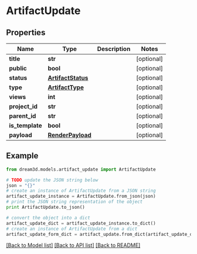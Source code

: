 # ArtifactUpdate


## Properties
Name | Type | Description | Notes
------------ | ------------- | ------------- | -------------
**title** | **str** |  | [optional] 
**public** | **bool** |  | [optional] 
**status** | [**ArtifactStatus**](ArtifactStatus.md) |  | [optional] 
**type** | [**ArtifactType**](ArtifactType.md) |  | [optional] 
**views** | **int** |  | [optional] 
**project_id** | **str** |  | [optional] 
**parent_id** | **str** |  | [optional] 
**is_template** | **bool** |  | [optional] 
**payload** | [**RenderPayload**](RenderPayload.md) |  | [optional] 

## Example

```python
from dream3d.models.artifact_update import ArtifactUpdate

# TODO update the JSON string below
json = "{}"
# create an instance of ArtifactUpdate from a JSON string
artifact_update_instance = ArtifactUpdate.from_json(json)
# print the JSON string representation of the object
print ArtifactUpdate.to_json()

# convert the object into a dict
artifact_update_dict = artifact_update_instance.to_dict()
# create an instance of ArtifactUpdate from a dict
artifact_update_form_dict = artifact_update.from_dict(artifact_update_dict)
```
[[Back to Model list]](../README.md#documentation-for-models) [[Back to API list]](../README.md#documentation-for-api-endpoints) [[Back to README]](../README.md)


